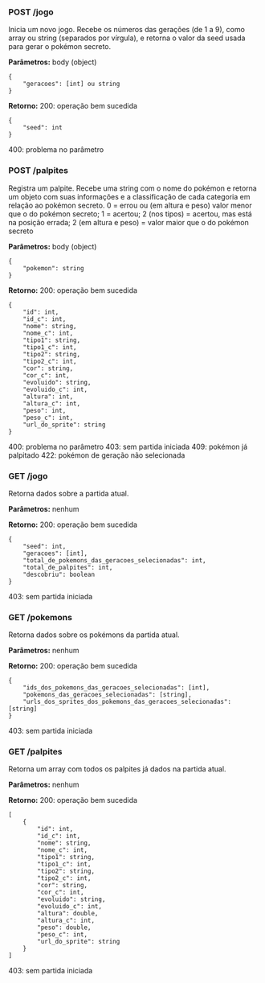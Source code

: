 ### POST /jogo

Inicia um novo jogo. Recebe os números das gerações (de 1 a 9), como array ou string (separados por vírgula), e retorna o valor da seed usada para gerar o pokémon secreto.

**Parâmetros:** body (object)

	{
		"geracoes": [int] ou string
	}

**Retorno:**
200: operação bem sucedida

	{
		"seed": int
	}
400: problema no parâmetro



### POST /palpites

Registra um palpite. Recebe uma string com o nome do pokémon e retorna um objeto com suas informações e a classificação de cada categoria em relação ao pokémon secreto.
0 = errou ou (em altura e peso) valor menor que o do pokémon secreto;
1 = acertou;
2 (nos tipos) = acertou, mas está na posição errada;
2 (em altura e peso) = valor maior que o do pokémon secreto

**Parâmetros:** body (object)

	{
		"pokemon": string
	}

**Retorno:**
200: operação bem sucedida

	{
		"id": int,
		"id_c": int,
		"nome": string,
		"nome_c": int,
		"tipo1": string,
		"tipo1_c": int,
		"tipo2": string,
		"tipo2_c": int,
		"cor": string,
		"cor_c": int,
		"evoluido": string,
		"evoluido_c": int,
		"altura": int,
		"altura_c": int,
		"peso": int,
		"peso_c": int,
		"url_do_sprite": string
	}
400: problema no parâmetro
403: sem partida iniciada
409: pokémon já palpitado
422: pokémon de geração não selecionada



### GET /jogo

Retorna dados sobre a partida atual.

**Parâmetros:** nenhum

**Retorno:**
200: operação bem sucedida

	{
		"seed": int,
		"geracoes": [int],
		"total_de_pokemons_das_geracoes_selecionadas": int,
		"total_de_palpites": int,
		"descobriu": boolean
	}
403: sem partida iniciada



### GET /pokemons

Retorna dados sobre os pokémons da partida atual.

**Parâmetros:** nenhum

**Retorno:**
200: operação bem sucedida

	{
		"ids_dos_pokemons_das_geracoes_selecionadas": [int],
		"pokemons_das_geracoes_selecionadas": [string],
		"urls_dos_sprites_dos_pokemons_das_geracoes_selecionadas": [string]
	}
403: sem partida iniciada



### GET /palpites

Retorna um array com todos os palpites já dados na partida atual.

**Parâmetros:** nenhum

**Retorno:**
200: operação bem sucedida

	[
		{
			"id": int,
			"id_c": int,
			"nome": string,
			"nome_c": int,
			"tipo1": string,
			"tipo1_c": int,
			"tipo2": string,
			"tipo2_c": int,
			"cor": string,
			"cor_c": int,
			"evoluido": string,
			"evoluido_c": int,
			"altura": double,
			"altura_c": int,
			"peso": double,
			"peso_c": int,
			"url_do_sprite": string
		}
	]
403: sem partida iniciada